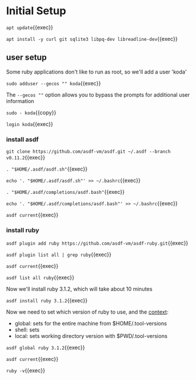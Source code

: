 
# Initial Setup


`apt update`{{exec}}


`apt install -y curl git sqlite3 libpq-dev libreadline-dev`{{exec}}


## user setup

Some ruby applications don't like to run as root, so we'll add a user  'koda'

`sudo adduser --gecos "" koda`{{exec}}

The `--gecos ""` option allows you to bypass the prompts for additional user information

`sudo - koda`{{copy}}

`login koda`{{exec}}
 
### install asdf

`git clone https://github.com/asdf-vm/asdf.git ~/.asdf --branch v0.11.2`{{exec}}

`. "$HOME/.asdf/asdf.sh"`{{exec}}

`echo '. "$HOME/.asdf/asdf.sh"' >> ~/.bashrc`{{exec}}

`. "$HOME/.asdf/completions/asdf.bash"`{{exec}}

`echo '. "$HOME/.asdf/completions/asdf.bash"' >> ~/.bashrc`{{exec}}

`asdf current`{{exec}}

### install ruby



`asdf plugin add ruby https://github.com/asdf-vm/asdf-ruby.git`{{exec}}

`asdf plugin list all | grep ruby`{{exec}}

`asdf current`{{exec}}

`asdf list all ruby`{{exec}}

Now we'll install ruby 3.1.2, which will take about 10 minutes 

`asdf install ruby 3.1.2`{{exec}} 

Now we need to set which version of ruby to use, and the [context](https://asdf-vm.com/guide/getting-started.html#global):

- global: sets for the entire machine from $HOME/.tool-versions
- shell: sets
- local: sets working directory version with $PWD/.tool-versions

`asdf global ruby 3.1.2`{{exec}}

`asdf current`{{exec}}

`ruby -v`{{exec}}

